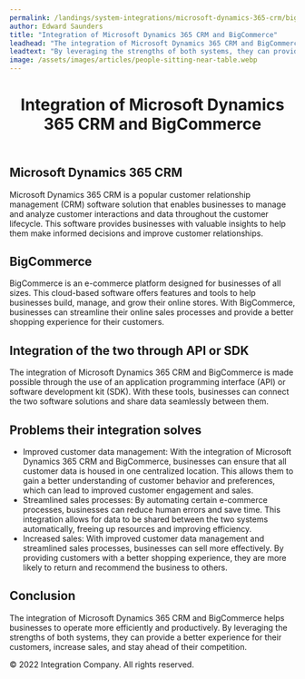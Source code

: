 ```yaml
---
permalink: /landings/system-integrations/microsoft-dynamics-365-crm/bigcommerce
author: Edward Saunders
title: "Integration of Microsoft Dynamics 365 CRM and BigCommerce"
leadhead: "The integration of Microsoft Dynamics 365 CRM and BigCommerce helps businesses to operate more efficiently and productively"
leadtext: "By leveraging the strengths of both systems, they can provide a better experience for their customers, increase sales, and stay ahead of their competition."
image: /assets/images/articles/people-sitting-near-table.webp
---
```

<div class="arttext">	<header>
		<h1>Integration of Microsoft Dynamics 365 CRM and BigCommerce</h1>
	</header>
	<main>
		<section>
			<h2>Microsoft Dynamics 365 CRM</h2>
			<p>Microsoft Dynamics 365 CRM is a popular customer relationship management (CRM) software solution that enables businesses to manage and analyze customer interactions and data throughout the customer lifecycle. This software provides businesses with valuable insights to help them make informed decisions and improve customer relationships.</p>
		</section>
		<section>
			<h2>BigCommerce</h2>
			<p>BigCommerce is an e-commerce platform designed for businesses of all sizes. This cloud-based software offers features and tools to help businesses build, manage, and grow their online stores. With BigCommerce, businesses can streamline their online sales processes and provide a better shopping experience for their customers.</p>
		</section>
		<section>
			<h2>Integration of the two through API or SDK</h2>
			<p>The integration of Microsoft Dynamics 365 CRM and BigCommerce is made possible through the use of an application programming interface (API) or software development kit (SDK). With these tools, businesses can connect the two software solutions and share data seamlessly between them.</p>
		</section>
		<section>
			<h2>Problems their integration solves</h2>
			<ul>
				<li>Improved customer data management: With the integration of Microsoft Dynamics 365 CRM and BigCommerce, businesses can ensure that all customer data is housed in one centralized location. This allows them to gain a better understanding of customer behavior and preferences, which can lead to improved customer engagement and sales.</li>
				<li>Streamlined sales processes: By automating certain e-commerce processes, businesses can reduce human errors and save time. This integration allows for data to be shared between the two systems automatically, freeing up resources and improving efficiency.</li>
				<li>Increased sales: With improved customer data management and streamlined sales processes, businesses can sell more effectively. By providing customers with a better shopping experience, they are more likely to return and recommend the business to others.</li>
			</ul>
		</section>
		<section>
			<h2>Conclusion</h2>
			<p>The integration of Microsoft Dynamics 365 CRM and BigCommerce helps businesses to operate more efficiently and productively. By leveraging the strengths of both systems, they can provide a better experience for their customers, increase sales, and stay ahead of their competition.</p>
		</section>
	</main>
	<footer>
		<p>&copy; 2022 Integration Company. All rights reserved.</p>
	</footer>
</div>